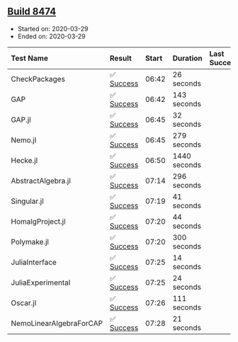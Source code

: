 ## [Build 8474](https://oscarci.mathematik.uni-kl.de/job/oscar/8474/)

* Started on: 2020-03-29
* Ended on: 2020-03-29

| Test Name    | Result | Start | Duration | Last Success | First Failure |
|:-------------|:-------|:------|:---------|:-------------|:--------------|
| CheckPackages | ✅ [Success](https://oscarci.mathematik.uni-kl.de/job/oscar/8474/artifact/logs/build-8474/CheckPackages.log) | 06:42 | 26 seconds |  |  |
| GAP | ✅ [Success](https://oscarci.mathematik.uni-kl.de/job/oscar/8474/artifact/logs/build-8474/GAP.log) | 06:42 | 143 seconds |  |  |
| GAP.jl | ✅ [Success](https://oscarci.mathematik.uni-kl.de/job/oscar/8474/artifact/logs/build-8474/GAP.jl.log) | 06:45 | 32 seconds |  |  |
| Nemo.jl | ✅ [Success](https://oscarci.mathematik.uni-kl.de/job/oscar/8474/artifact/logs/build-8474/Nemo.jl.log) | 06:45 | 279 seconds |  |  |
| Hecke.jl | ✅ [Success](https://oscarci.mathematik.uni-kl.de/job/oscar/8474/artifact/logs/build-8474/Hecke.jl.log) | 06:50 | 1440 seconds |  |  |
| AbstractAlgebra.jl | ✅ [Success](https://oscarci.mathematik.uni-kl.de/job/oscar/8474/artifact/logs/build-8474/AbstractAlgebra.jl.log) | 07:14 | 296 seconds |  |  |
| Singular.jl | ✅ [Success](https://oscarci.mathematik.uni-kl.de/job/oscar/8474/artifact/logs/build-8474/Singular.jl.log) | 07:19 | 41 seconds |  |  |
| HomalgProject.jl | ✅ [Success](https://oscarci.mathematik.uni-kl.de/job/oscar/8474/artifact/logs/build-8474/HomalgProject.jl.log) | 07:20 | 44 seconds |  |  |
| Polymake.jl | ✅ [Success](https://oscarci.mathematik.uni-kl.de/job/oscar/8474/artifact/logs/build-8474/Polymake.jl.log) | 07:20 | 300 seconds |  |  |
| JuliaInterface | ✅ [Success](https://oscarci.mathematik.uni-kl.de/job/oscar/8474/artifact/logs/build-8474/JuliaInterface.log) | 07:25 | 14 seconds |  |  |
| JuliaExperimental | ✅ [Success](https://oscarci.mathematik.uni-kl.de/job/oscar/8474/artifact/logs/build-8474/JuliaExperimental.log) | 07:25 | 24 seconds |  |  |
| Oscar.jl | ✅ [Success](https://oscarci.mathematik.uni-kl.de/job/oscar/8474/artifact/logs/build-8474/Oscar.jl.log) | 07:26 | 111 seconds |  |  |
| NemoLinearAlgebraForCAP | ✅ [Success](https://oscarci.mathematik.uni-kl.de/job/oscar/8474/artifact/logs/build-8474/NemoLinearAlgebraForCAP.log) | 07:28 | 21 seconds |  |  |
